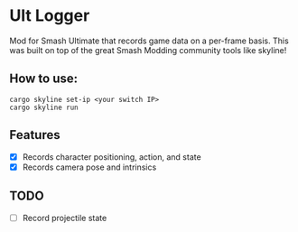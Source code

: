 # Ult Logger
Mod for Smash Ultimate that records game data on a per-frame basis.
This was built on top of the great Smash Modding community tools like skyline! 

## How to use:

```
cargo skyline set-ip <your switch IP>
cargo skyline run
```

## Features

- [x] Records character positioning, action, and state
- [x] Records camera pose and intrinsics

## TODO
- [ ] Record projectile state

